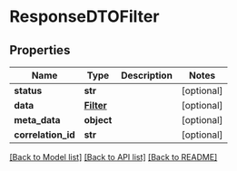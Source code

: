 # ResponseDTOFilter

## Properties
Name | Type | Description | Notes
------------ | ------------- | ------------- | -------------
**status** | **str** |  | [optional] 
**data** | [**Filter**](Filter.md) |  | [optional] 
**meta_data** | **object** |  | [optional] 
**correlation_id** | **str** |  | [optional] 

[[Back to Model list]](../README.md#documentation-for-models) [[Back to API list]](../README.md#documentation-for-api-endpoints) [[Back to README]](../README.md)


